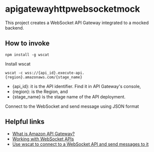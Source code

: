 # apigatewayhttpwebsocketmock

This project creates a WebSocket API Gateway integrated to a mocked backend.

## How to invoke

```
npm install -g wscat
```

Install wscat

```
wscat -c wss://{api_id}.execute-api.{region}.amazonaws.com/{stage_name}
```

- {api_id}: it is the API identifier. Find it in API Gateway's console,
- {region}: is the Region, and
- {stage_name} is the stage name of the API deployment.

Connect to the WebSocket and send message using JSON format

## Helpful links

- [What is Amazon API Gateway?][1]
- [Working with WebSocket APIs][2]
- [Use wscat to connect to a WebSocket API and send messages to it][3]

[1]: https://docs.aws.amazon.com/apigateway/latest/developerguide/welcome.html
[2]: https://docs.aws.amazon.com/apigateway/latest/developerguide/apigateway-websocket-api.html
[3]: https://docs.aws.amazon.com/apigateway/latest/developerguide/apigateway-how-to-call-websocket-api-wscat.html